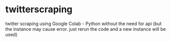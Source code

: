 # twitterscraping
twitter scraping using Google Colab - Python without the need for api (but the instance may cause error. just rerun the code and a new instance will be used)
